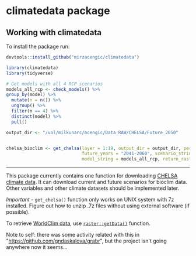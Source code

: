 <!-- README.md is generated from README.Rmd. Please edit that file -->
climatedata package
===================

Working with climatedata
------------------------

To install the package run:

``` r
devtools::install_github("mirzacengic/climatedata")
```

``` r
library(climatedata)
library(tidyverse)

# Get models with all 4 RCP scenarios
models_all_rcp <- check_models() %>% 
group_by(model) %>%
  mutate(n = n()) %>%
  ungroup() %>%
  filter(n == 4) %>%
  distinct(model) %>%
  pull()

output_dir <- "/vol/milkunarc/mcengic/Data_RAW/CHELSA/Future_2050"


chelsa_bioclim <- get_chelsa(layer = 1:19, output_dir = output_dir, period = "future",
                             future_years = "2041-2060", scenario_string = "rcp85",
                             model_string = models_all_rcp, return_raster = FALSE)
```

------------------------------------------------------------------------

This package currently contains one function for downloading [CHELSA climate data](http://chelsa-climate.org/). It can download current and future scenarios for bioclim data. Other variables and other climate datasets should be implemented later.

*Important* - `get_chelsa()` function only works on UNIX system with 7z installed. Figure out how to unzip .7z files without using external software (if possible).

To retrieve [WorldClim data](http://worldclim.org/), use [`raster::getData()`](https://www.rdocumentation.org/packages/raster/versions/2.6-7/topics/getData) function.

Note to self: there was some activity related with this in "<https://github.com/gndaskalova/grabr>", but the project isn't going anywhere now it seems...
